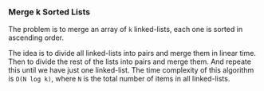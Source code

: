### Merge k Sorted Lists

The problem is to merge an array of `k` linked-lists, each one is sorted in ascending order.

The idea is to divide all linked-lists into pairs and merge them in linear time. Then to divide the rest of the lists into pairs and merge them. And repeate this until we have just one linked-list.
The time complexity of this algorithm is `O(N log k)`, where `N` is the total number of items in all linked-lists.